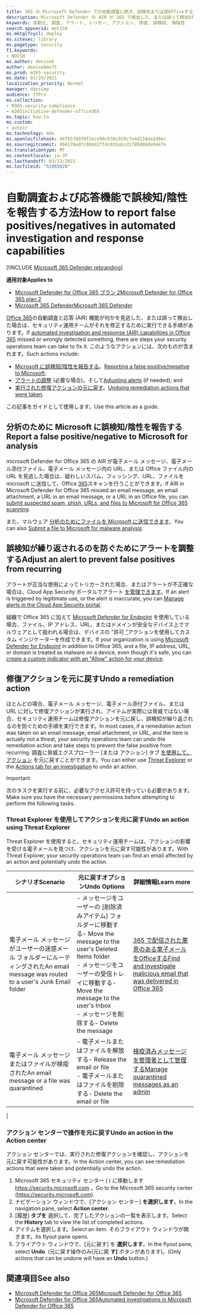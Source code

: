 ```yaml
---
title: 365 の Microsoft Defender での自動調査に続き、誤検知または誤Officeする方法
description: Microsoft Defender の AIR が 365 で検出した、または誤って検出Officeしましたか? 分析のために誤検知または誤検知を Microsoft に提出する方法について説明します。
keywords: 自動化, 調査, アラート, トリガー, アクション, 修復, 誤検知, 偽陰性
search.appverid: met150
ms.mktglfcycl: deploy
ms.sitesec: library
ms.pagetype: security
f1.keywords:
- NOCSH
ms.author: deniseb
author: denisebmsft
ms.prod: m365-security
ms.date: 01/29/2021
localization_priority: Normal
manager: dansimp
audience: ITPro
ms.collection:
- M365-security-compliance
- m365initiative-defender-office365
ms.topic: how-to
ms.custom:
- autoir
ms.technology: mdo
ms.openlocfilehash: 4476578939f2ece90c638c919c7e4d134ea2d9ec
ms.sourcegitcommit: 956176ed7c8b8427fdc655abcd1709d86da9447e
ms.translationtype: MT
ms.contentlocale: ja-JP
ms.lasthandoff: 03/23/2021
ms.locfileid: "51065620"
---
```

# <a name="how-to-report-false-positivesnegatives-in-automated-investigation-and-response-capabilities"></a><span data-ttu-id="67904-105">自動調査および応答機能で誤検知/陰性を報告する方法</span><span class="sxs-lookup"><span data-stu-id="67904-105">How to report false positives/negatives in automated investigation and response capabilities</span></span>

[!INCLUDE [Microsoft 365 Defender rebranding](../includes/microsoft-defender-for-office.md)]

<span data-ttu-id="67904-106">**適用対象**</span><span class="sxs-lookup"><span data-stu-id="67904-106">**Applies to**</span></span>
- [<span data-ttu-id="67904-107">Microsoft Defender for Office 365 プラン 2</span><span class="sxs-lookup"><span data-stu-id="67904-107">Microsoft Defender for Office 365 plan 2</span></span>](defender-for-office-365.md)
- [<span data-ttu-id="67904-108">Microsoft 365 Defender</span><span class="sxs-lookup"><span data-stu-id="67904-108">Microsoft 365 Defender</span></span>](../defender/microsoft-365-defender.md)

<span data-ttu-id="67904-109">[Office 365](automated-investigation-response-office.md)の自動調査と応答 (AIR) 機能が何かを見逃した、または誤って検出した場合は、セキュリティ運用チームがそれを修正するために実行できる手順があります。</span><span class="sxs-lookup"><span data-stu-id="67904-109">If [automated investigation and response (AIR) capabilities in Office 365](automated-investigation-response-office.md) missed or wrongly detected something, there are steps your security operations team can take to fix it.</span></span> <span data-ttu-id="67904-110">このようなアクションには、次のものが含まれます。</span><span class="sxs-lookup"><span data-stu-id="67904-110">Such actions include:</span></span>

- <span data-ttu-id="67904-111">[Microsoft に誤検知/陰性を報告する](#report-a-false-positivenegative-to-microsoft-for-analysis)。</span><span class="sxs-lookup"><span data-stu-id="67904-111">[Reporting a false positive/negative to Microsoft](#report-a-false-positivenegative-to-microsoft-for-analysis);</span></span>
- <span data-ttu-id="67904-112">[アラートの調整](#adjust-an-alert-to-prevent-false-positives-from-recurring) (必要な場合)。そして</span><span class="sxs-lookup"><span data-stu-id="67904-112">[Adjusting alerts](#adjust-an-alert-to-prevent-false-positives-from-recurring) (if needed); and</span></span>
- <span data-ttu-id="67904-113">[実行された修復アクションの元に戻す](#undo-a-remediation-action)。</span><span class="sxs-lookup"><span data-stu-id="67904-113">[Undoing remediation actions that were taken](#undo-a-remediation-action).</span></span>

<span data-ttu-id="67904-114">この記事をガイドとして使用します。</span><span class="sxs-lookup"><span data-stu-id="67904-114">Use this article as a guide.</span></span>

## <a name="report-a-false-positivenegative-to-microsoft-for-analysis"></a><span data-ttu-id="67904-115">分析のために Microsoft に誤検知/陰性を報告する</span><span class="sxs-lookup"><span data-stu-id="67904-115">Report a false positive/negative to Microsoft for analysis</span></span>

<span data-ttu-id="67904-116">microsoft Defender for Office 365 の AIR が電子メール メッセージ、電子メール添付ファイル、電子メール メッセージ内の URL、または Office ファイル内の URL を見逃した場合は、疑わしいスパム、フィッシング、URL、ファイルを microsoft に送信して、Office [365](admin-submission.md)スキャンを行うことができます。</span><span class="sxs-lookup"><span data-stu-id="67904-116">If AIR in Microsoft Defender for Office 365 missed an email message, an email attachment, a URL in an email message, or a URL in an Office file, you can [submit suspected spam, phish, URLs, and files to Microsoft for Office 365 scanning](admin-submission.md).</span></span>

<span data-ttu-id="67904-117">また、マルウェア [分析のためにファイルを Microsoft に送信できます](https://www.microsoft.com/wdsi/filesubmission)。</span><span class="sxs-lookup"><span data-stu-id="67904-117">You can also [Submit a file to Microsoft for malware analysis](https://www.microsoft.com/wdsi/filesubmission).</span></span>

## <a name="adjust-an-alert-to-prevent-false-positives-from-recurring"></a><span data-ttu-id="67904-118">誤検知が繰り返されるのを防ぐためにアラートを調整する</span><span class="sxs-lookup"><span data-stu-id="67904-118">Adjust an alert to prevent false positives from recurring</span></span>

<span data-ttu-id="67904-119">アラートが正当な使用によってトリガーされた場合、またはアラートが不正確な場合は、Cloud App Security ポータルでアラート [を管理できます](/cloud-app-security/managing-alerts)。</span><span class="sxs-lookup"><span data-stu-id="67904-119">If an alert is triggered by legitimate use, or the alert is inaccurate, you can [Manage alerts in the Cloud App Security portal](/cloud-app-security/managing-alerts).</span></span>

<span data-ttu-id="67904-120">組織で Office 365 に加えて [Microsoft Defender for Endpoint](/windows/security/threat-protection) を使用している場合、ファイル、IP アドレス、URL、またはドメインが安全なデバイス上でマルウェアとして扱われる場合は、デバイスの "許可 ["](/windows/security/threat-protection/microsoft-defender-atp/manage-indicators)アクションを使用してカスタム インジケーターを作成できます。</span><span class="sxs-lookup"><span data-stu-id="67904-120">If your organization is using [Microsoft Defender for Endpoint](/windows/security/threat-protection) in addition to Office 365, and a file, IP address, URL, or domain is treated as malware on a device, even though it's safe, you can [create a custom indicator with an "Allow" action for your device](/windows/security/threat-protection/microsoft-defender-atp/manage-indicators).</span></span>

## <a name="undo-a-remediation-action"></a><span data-ttu-id="67904-121">修復アクションを元に戻す</span><span class="sxs-lookup"><span data-stu-id="67904-121">Undo a remediation action</span></span>

<span data-ttu-id="67904-122">ほとんどの場合、電子メール メッセージ、電子メール添付ファイル、または URL に対して修復アクションが実行され、アイテムが実際には脅威ではない場合、セキュリティ運用チームは修復アクションを元に戻し、誤検知が繰り返されるのを防ぐための手順を実行できます。</span><span class="sxs-lookup"><span data-stu-id="67904-122">In most cases, if a remediation action was taken on an email message, email attachment, or URL, and the item is actually not a threat, your security operations team can undo the remediation action and take steps to prevent the false positive from recurring.</span></span> <span data-ttu-id="67904-123">調査に脅威エクスプローラー [または [](#undo-an-action-using-threat-explorer) アクション] タブ [を使用して、アクション](#undo-an-action-in-the-action-center) を元に戻すことができます。</span><span class="sxs-lookup"><span data-stu-id="67904-123">You can either use [Threat Explorer](#undo-an-action-using-threat-explorer) or the [Actions tab for an investigation](#undo-an-action-in-the-action-center) to undo an action.</span></span>

> [!IMPORTANT]
> <span data-ttu-id="67904-124">次のタスクを実行する前に、必要なアクセス許可を持っている必要があります。</span><span class="sxs-lookup"><span data-stu-id="67904-124">Make sure you have the necessary permissions before attempting to perform the following tasks.</span></span>

### <a name="undo-an-action-using-threat-explorer"></a><span data-ttu-id="67904-125">Threat Explorer を使用してアクションを元に戻す</span><span class="sxs-lookup"><span data-stu-id="67904-125">Undo an action using Threat Explorer</span></span>

<span data-ttu-id="67904-126">Threat Explorer を使用すると、セキュリティ運用チームは、アクションの影響を受ける電子メールを見つけ、アクションを元に戻す可能性があります。</span><span class="sxs-lookup"><span data-stu-id="67904-126">With Threat Explorer, your security operations team can find an email affected by an action and potentially undo the action.</span></span>

|<span data-ttu-id="67904-127">シナリオ</span><span class="sxs-lookup"><span data-stu-id="67904-127">Scenario</span></span>|<span data-ttu-id="67904-128">元に戻すオプション</span><span class="sxs-lookup"><span data-stu-id="67904-128">Undo Options</span></span>|<span data-ttu-id="67904-129">詳細情報</span><span class="sxs-lookup"><span data-stu-id="67904-129">Learn more</span></span>|
|---|---|---|
|<span data-ttu-id="67904-130">電子メール メッセージがユーザーの迷惑メール フォルダーにルーティングされた</span><span class="sxs-lookup"><span data-stu-id="67904-130">An email message was routed to a user's Junk Email folder</span></span>|<span data-ttu-id="67904-131">- メッセージをユーザーの [削除済みアイテム] フォルダーに移動する</span><span class="sxs-lookup"><span data-stu-id="67904-131">- Move the message to the user's Deleted Items folder</span></span><br/><span data-ttu-id="67904-132">- メッセージをユーザーの受信トレイに移動する</span><span class="sxs-lookup"><span data-stu-id="67904-132">- Move the message to the user's Inbox</span></span><br/><span data-ttu-id="67904-133">- メッセージを削除する</span><span class="sxs-lookup"><span data-stu-id="67904-133">- Delete the message</span></span>|[<span data-ttu-id="67904-134">365 で配信された悪意のある電子メールをOfficeする</span><span class="sxs-lookup"><span data-stu-id="67904-134">Find and investigate malicious email that was delivered in Office 365</span></span>](investigate-malicious-email-that-was-delivered.md)|
|<span data-ttu-id="67904-135">電子メール メッセージまたはファイルが検疫された</span><span class="sxs-lookup"><span data-stu-id="67904-135">An email message or a file was quarantined</span></span>|<span data-ttu-id="67904-136">- 電子メールまたはファイルを解放する</span><span class="sxs-lookup"><span data-stu-id="67904-136">- Release the email or file</span></span><br/><span data-ttu-id="67904-137">- 電子メールまたはファイルを削除する</span><span class="sxs-lookup"><span data-stu-id="67904-137">- Delete the email or file</span></span>|[<span data-ttu-id="67904-138">検疫済みメッセージを管理者として管理する</span><span class="sxs-lookup"><span data-stu-id="67904-138">Manage quarantined messages as an admin</span></span>](manage-quarantined-messages-and-files.md)|
|

### <a name="undo-an-action-in-the-action-center"></a><span data-ttu-id="67904-139">アクション センターで操作を元に戻す</span><span class="sxs-lookup"><span data-stu-id="67904-139">Undo an action in the Action center</span></span>

<span data-ttu-id="67904-140">アクション センターでは、実行された修復アクションを確認し、アクションを元に戻す可能性があります。</span><span class="sxs-lookup"><span data-stu-id="67904-140">In the Action center, you can see remediation actions that were taken and potentially undo the action.</span></span>

1. <span data-ttu-id="67904-141">Microsoft 365 セキュリティ センター ( ) に移動します <https://security.microsoft.com> 。</span><span class="sxs-lookup"><span data-stu-id="67904-141">Go to the Microsoft 365 security center (<https://security.microsoft.com>).</span></span>
2. <span data-ttu-id="67904-142">ナビゲーション ウィンドウで、[アクション センター] **を選択します**。</span><span class="sxs-lookup"><span data-stu-id="67904-142">In the navigation pane, select **Action center**.</span></span>
3. <span data-ttu-id="67904-143">[履歴] **タブを** 選択して、完了したアクションの一覧を表示します。</span><span class="sxs-lookup"><span data-stu-id="67904-143">Select the **History** tab to view the list of completed actions.</span></span>
4. <span data-ttu-id="67904-144">アイテムを選択します。</span><span class="sxs-lookup"><span data-stu-id="67904-144">Select an item.</span></span> <span data-ttu-id="67904-145">そのフライアウト ウィンドウが開きます。</span><span class="sxs-lookup"><span data-stu-id="67904-145">Its flyout pane opens.</span></span>
5. <span data-ttu-id="67904-146">フライアウト ウィンドウで、[元に戻す] を **選択します**。</span><span class="sxs-lookup"><span data-stu-id="67904-146">In the flyout pane, select **Undo**.</span></span> <span data-ttu-id="67904-147">(元に戻す操作のみ[元に戻 **す]** ボタンがあります)。</span><span class="sxs-lookup"><span data-stu-id="67904-147">(Only actions that can be undone will have an **Undo** button.)</span></span>

## <a name="see-also"></a><span data-ttu-id="67904-148">関連項目</span><span class="sxs-lookup"><span data-stu-id="67904-148">See also</span></span>

- [<span data-ttu-id="67904-149">Microsoft Defender for Office 365</span><span class="sxs-lookup"><span data-stu-id="67904-149">Microsoft Defender for Office 365</span></span>](defender-for-office-365.md)
- [<span data-ttu-id="67904-150">Microsoft Defender for Office 365</span><span class="sxs-lookup"><span data-stu-id="67904-150">Automated investigations in Microsoft Defender for Office 365</span></span>](office-365-air.md)
